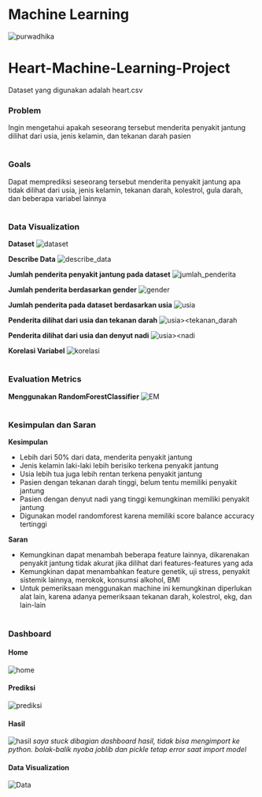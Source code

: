 # Machine Learning
![purwadhika](./storage/Logo.png)
#

# Heart-Machine-Learning-Project 
Dataset yang digunakan adalah heart.csv

### Problem
Ingin mengetahui apakah seseorang tersebut menderita penyakit jantung dilihat dari usia, jenis kelamin, dan tekanan darah pasien

#
### Goals
Dapat memprediksi seseorang tersebut menderita penyakit jantung apa tidak dilihat dari usia, jenis kelamin, tekanan darah, kolestrol, gula darah, dan beberapa variabel lainnya

#
### Data Visualization
**Dataset**
![dataset](./storage/Dataset.png)

**Describe Data**
![describe_data](./storage/Heart.png)

**Jumlah penderita penyakit jantung pada dataset**
![jumlah_penderita](./storage/jumlah_penderita.png)

**Jumlah penderita berdasarkan gender**
![gender](./storage/jumlah_gender.png)

**Jumlah penderita pada dataset berdasarkan usia**
![usia](./storage/jumlah_usia.png)

**Penderita dilihat dari usia dan tekanan darah**
![usia><tekanan_darah](./storage/usia_tekanandarah.png)

**Penderita dilihat dari usia dan denyut nadi**
![usia><nadi](./storage/usia_nadi.png)

**Korelasi Variabel**
![korelasi](./storage/korelasi_variabel.png)

#
### Evaluation Metrics
**Menggunakan RandomForestClassifier**
![EM](./storage/Evaluation_metrics.png)

#
### Kesimpulan dan Saran
**Kesimpulan**
- Lebih dari 50% dari data, menderita penyakit jantung
- Jenis kelamin laki-laki lebih berisiko terkena penyakit jantung
- Usia lebih tua juga lebih rentan terkena penyakit jantung
- Pasien dengan tekanan darah tinggi, belum tentu memiliki penyakit jantung
- Pasien dengan denyut nadi yang tinggi kemungkinan memiliki penyakit jantung
- Digunakan model randomforest karena memiliki score balance accuracy tertinggi

**Saran**
- Kemungkinan dapat menambah beberapa feature lainnya, dikarenakan penyakit jantung tidak akurat jika dilihat dari features-features yang ada
- Kemungkinan dapat menambahkan feature genetik, uji stress, penyakit sistemik lainnya, merokok, konsumsi alkohol, BMI
- Untuk pemeriksaan menggunakan machine ini kemungkinan diperlukan alat lain, karena adanya pemeriksaan tekanan darah, kolestrol, ekg, dan lain-lain

#
### Dashboard
#### Home
![home](./storage/home.png)

#### Prediksi
![prediksi](./storage/prediksi.png)

#### Hasil
![hasil](./storage/hasil.png)
*saya stuck dibagian dashboard hasil, tidak bisa mengimport ke python. bolak-balik nyoba joblib dan pickle tetap error saat import model*

#### Data Visualization
![Data](./storage/data_vis.png)
